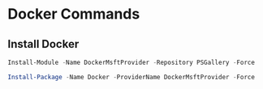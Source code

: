 # Docker Commands

## Install Docker

```Powershell
Install-Module -Name DockerMsftProvider -Repository PSGallery -Force

Install-Package -Name Docker -ProviderName DockerMsftProvider -Force
```
